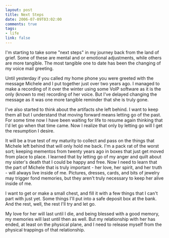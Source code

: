```yaml
--- 
layout: post
title: Next Steps
date: 2006-07-09T03:02:00
comments: true
tags:
- life
link: false
---
```

I'm starting to take some "next steps" in my journey back from the land of grief. Some of these are mental and or emotional adjustments, while others are more tangible. The most tangible one to date has been the changing of my voice mail greeting.

Until yesterday if you called my home phone you were greeted with the message Michele and I put together just over two years ago. I managed to make a recording of it over the winter using some VoIP software as it is the only (known to me) recording of her voice. But I've delayed changing the message as it was one more tangible reminder that she is truly gone.

I've also started to think about the artifacts she left behind. I want to keep them all but I understand that moving forward means letting go of the past. For some time now I have been waiting for life to resume again thinking that I'd let go when that time came. Now I realize that only by letting go will I get the resumption I desire.

It will be a true test of my maturity to collect and pass on the things that Michele left behind that will only hold me back. I'm a pack rat of the worst sort; keeping mementos from twenty years ago in boxes that just get moved from place to place. I learned that by letting go of my anger and quilt about my sister's death that I could be happy and free. Now I need to learn that the part of Michele that is truly important - her love, her spirit, and her truth - will always live inside of me. Pictures, dresses, cards, and bits of jewelry may trigger fond memories, but they aren't truly necessary to keep her alive inside of me.

I want to get or make a small chest, and fill it with a few things that I can't part with just yet. Some things I'll put into a safe deposit box at the bank. And the rest, well, the rest I'll try and let go.

My love for her will last until I die, and being blessed with a good memory, my memories will last until then as well. But my relationship with her has ended, at least on the physical plane, and I need to release myself from the physical trappings of that relationship.
